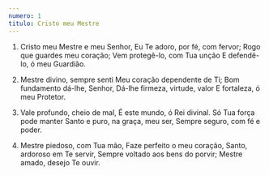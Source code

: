 ```yaml
---
numero: 1
titulo: Cristo meu Mestre
---
```

1. Cristo meu Mestre e meu Senhor,
Eu Te adoro, por fé, com fervor;
Rogo que guardes meu coração;
Vem protegê-lo, com Tua unção
E defendê-lo, ó meu Guardião.

2. Mestre divino, sempre senti
Meu coração dependente de Ti;
Bom fundamento dá-lhe, Senhor,
Dá-lhe firmeza, virtude, valor
E fortaleza, ó meu Protetor.

3. Vale profundo, cheio de mal,
É este mundo, ó Rei divinal.
Só Tua força pode manter
Santo e puro, na graça, meu ser,
Sempre seguro, com fé e poder.

4. Mestre piedoso, com Tua mão,
Faze perfeito o meu coração,
Santo, ardoroso em Te servir,
Sempre voltado aos bens do porvir;
Mestre amado, desejo Te ouvir.

